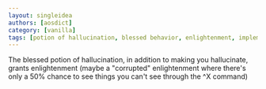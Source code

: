 ```yaml
---
layout: singleidea
authors: [aosdict]
category: [vanilla]
tags: [potion of hallucination, blessed behavior, enlightenment, implemented in slicehack, implemented in xnethack]
---
```

The blessed potion of hallucination, in addition to making you hallucinate, grants enlightenment (maybe a "corrupted" enlightenment where there's only a 50% chance to see things you can't see through the ^X command)
